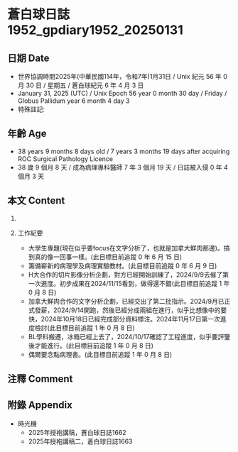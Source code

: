 [_metadata_:encoding]: - "utf-8"
[_metadata_:language]: - "zh-Hant-TW"
[_metadata_:fileformat]: - "markdown"
[_metadata_:MIME_type]: - "text/plain"
[_metadata_:markdown_version]: - "commonmark version 0.30"
[_metadata_:markdown_spec]: - "https://spec.commonmark.org/0.30/"

# 蒼白球日誌1952_gpdiary1952_20250131 #

## 日期 Date ##

* 世界協調時間2025年(中華民國114年，令和7年)1月31日 / Unix 紀元 56 年 0 月 30 日 / 星期五 / 蒼白球紀元 6 年 4 月 3 日
* January 31, 2025 (UTC) / Unix Epoch 56 year 0 month 30 day / Friday / Globus Pallidum year 6 month 4 day 3
* 特殊註記:

## 年齡 Age ##

* 38 years 9 months 8 days old / 7 years 3 months 19 days after acquiring ROC Surgical Pathology Licence
* 38 歲 9 個月 8 天 / 成為病理專科醫師 7 年 3 個月 19 天 / 日誌被入侵 0 年 4 個月 3 天

## 本文 Content ##

1. 

2. 工作紀要

    - 大學生專題(現在似乎要focus在文字分析了，也就是加拿大鮮肉那邊)。搞到真的像一回事一樣。(此目標目前追蹤 0 年 6 月 15 日)
    - 籌備嶄新的病理學及病理實驗教材。(此目標目前追蹤 0 年 6 月 9 日)
    - H大合作的切片影像分析企劃，對方已經開始訓練了，2024/9/9去催了第一次進度。初步成果在2024/11/15看到，做得還不錯(此目標目前追蹤 1 年 0 月 8 日)
    - 加拿大鮮肉合作的文字分析企劃，已經交出了第二批指示。2024/9月已正式發薪，2024/9/14開跑，然後已經分成兩組在進行，似乎比想像中的要快，2024年10月18日已經完成部分資料標注。2024年11月17日第一次進度檢討(此目標目前追蹤 1 年 0 月 8 日)
    - BL學科搬遷，冰箱已經上去了，2024/10/17確認了工程進度，似乎要評鑒後才能進行。(此目標目前追蹤 1 年 0 月 8 日)
    - 偶爾要念點病理書。(此目標目前追蹤 1 年 0 月 8 日)

## 注釋 Comment ##


## 附錄 Appendix ##

* 時光機
    - 2025年授袍講稿，蒼白球日誌1662
    - 2025年授袍講稿二，蒼白球日誌1663
